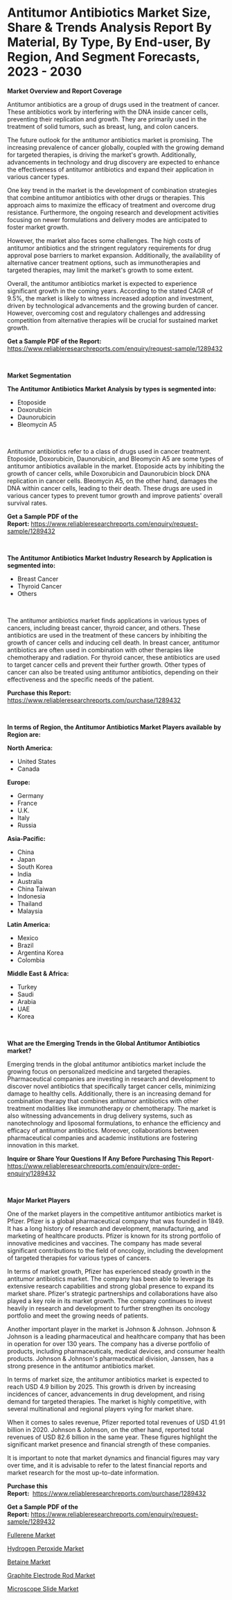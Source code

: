 <p><h1>Antitumor Antibiotics Market Size, Share & Trends Analysis Report By Material, By Type, By End-user, By Region, And Segment Forecasts, 2023 - 2030</h1></p><p><strong>Market Overview and Report Coverage</strong></p>
<p><p>Antitumor antibiotics are a group of drugs used in the treatment of cancer. These antibiotics work by interfering with the DNA inside cancer cells, preventing their replication and growth. They are primarily used in the treatment of solid tumors, such as breast, lung, and colon cancers.</p><p>The future outlook for the antitumor antibiotics market is promising. The increasing prevalence of cancer globally, coupled with the growing demand for targeted therapies, is driving the market's growth. Additionally, advancements in technology and drug discovery are expected to enhance the effectiveness of antitumor antibiotics and expand their application in various cancer types.</p><p>One key trend in the market is the development of combination strategies that combine antitumor antibiotics with other drugs or therapies. This approach aims to maximize the efficacy of treatment and overcome drug resistance. Furthermore, the ongoing research and development activities focusing on newer formulations and delivery modes are anticipated to foster market growth.</p><p>However, the market also faces some challenges. The high costs of antitumor antibiotics and the stringent regulatory requirements for drug approval pose barriers to market expansion. Additionally, the availability of alternative cancer treatment options, such as immunotherapies and targeted therapies, may limit the market's growth to some extent.</p><p>Overall, the antitumor antibiotics market is expected to experience significant growth in the coming years. According to the stated CAGR of 9.5%, the market is likely to witness increased adoption and investment, driven by technological advancements and the growing burden of cancer. However, overcoming cost and regulatory challenges and addressing competition from alternative therapies will be crucial for sustained market growth.</p></p>
<p><strong>Get a Sample PDF of the Report:</strong> <a href="https://www.reliableresearchreports.com/enquiry/request-sample/1289432">https://www.reliableresearchreports.com/enquiry/request-sample/1289432</a></p>
<p>&nbsp;</p>
<p><strong>Market Segmentation</strong></p>
<p><strong>The Antitumor Antibiotics Market Analysis by types is segmented into:</strong></p>
<p><ul><li>Etoposide</li><li>Doxorubicin</li><li>Daunorubicin</li><li>Bleomycin A5</li></ul></p>
<p>&nbsp;</p>
<p><p>Antitumor antibiotics refer to a class of drugs used in cancer treatment. Etoposide, Doxorubicin, Daunorubicin, and Bleomycin A5 are some types of antitumor antibiotics available in the market. Etoposide acts by inhibiting the growth of cancer cells, while Doxorubicin and Daunorubicin block DNA replication in cancer cells. Bleomycin A5, on the other hand, damages the DNA within cancer cells, leading to their death. These drugs are used in various cancer types to prevent tumor growth and improve patients' overall survival rates.</p></p>
<p><strong>Get a Sample PDF of the Report:</strong>&nbsp;<a href="https://www.reliableresearchreports.com/enquiry/request-sample/1289432">https://www.reliableresearchreports.com/enquiry/request-sample/1289432</a></p>
<p>&nbsp;</p>
<p><strong>The Antitumor Antibiotics Market Industry Research by Application is segmented into:</strong></p>
<p><ul><li>Breast Cancer</li><li>Thyroid Cancer</li><li>Others</li></ul></p>
<p>&nbsp;</p>
<p><p>The antitumor antibiotics market finds applications in various types of cancers, including breast cancer, thyroid cancer, and others. These antibiotics are used in the treatment of these cancers by inhibiting the growth of cancer cells and inducing cell death. In breast cancer, antitumor antibiotics are often used in combination with other therapies like chemotherapy and radiation. For thyroid cancer, these antibiotics are used to target cancer cells and prevent their further growth. Other types of cancer can also be treated using antitumor antibiotics, depending on their effectiveness and the specific needs of the patient.</p></p>
<p><strong>Purchase this Report:</strong>&nbsp; <a href="https://www.reliableresearchreports.com/purchase/1289432">https://www.reliableresearchreports.com/purchase/1289432</a></p>
<p>&nbsp;</p>
<p><strong>In terms of Region, the Antitumor Antibiotics Market Players available by Region are:</strong></p>
<p>
    <p> <strong> North America: </strong>
        <ul>
            <li>United States</li>
            <li>Canada</li>
        </ul>
        </p> 
    <p> <strong> Europe: </strong>
        <ul>
            <li>Germany</li>
            <li>France</li>
            <li>U.K.</li>
            <li>Italy</li>
            <li>Russia</li>
        </ul>
        </p> 
    <p> <strong> Asia-Pacific: </strong>
        <ul>
            <li>China</li>
            <li>Japan</li>
            <li>South Korea</li>
            <li>India</li>
            <li>Australia</li>
            <li>China Taiwan</li>
            <li>Indonesia</li>
            <li>Thailand</li>
            <li>Malaysia</li>
        </ul>
        </p> 
    <p> <strong> Latin America: </strong>
        <ul>
            <li>Mexico</li>
            <li>Brazil</li>
            <li>Argentina Korea</li>
            <li>Colombia</li>
        </ul>
        </p> 
    <p> <strong> Middle East & Africa: </strong>
        <ul>
            <li>Turkey</li>
            <li>Saudi</li>
            <li>Arabia</li>
            <li>UAE</li>
            <li>Korea</li>
        </ul>
    </p>
    </p>
<p>&nbsp;</p>
<p><strong>What are the Emerging Trends in the Global Antitumor Antibiotics market?</strong></p>
<p><p>Emerging trends in the global antitumor antibiotics market include the growing focus on personalized medicine and targeted therapies. Pharmaceutical companies are investing in research and development to discover novel antibiotics that specifically target cancer cells, minimizing damage to healthy cells. Additionally, there is an increasing demand for combination therapy that combines antitumor antibiotics with other treatment modalities like immunotherapy or chemotherapy. The market is also witnessing advancements in drug delivery systems, such as nanotechnology and liposomal formulations, to enhance the efficiency and efficacy of antitumor antibiotics. Moreover, collaborations between pharmaceutical companies and academic institutions are fostering innovation in this market.</p></p>
<p><strong>Inquire or Share Your Questions If Any Before Purchasing This Report</strong>- <a href="https://www.reliableresearchreports.com/enquiry/pre-order-enquiry/1289432">https://www.reliableresearchreports.com/enquiry/pre-order-enquiry/1289432</a></p>
<p>&nbsp;</p>
<p><strong>Major Market Players</strong></p>
<p><p>One of the market players in the competitive antitumor antibiotics market is Pfizer. Pfizer is a global pharmaceutical company that was founded in 1849. It has a long history of research and development, manufacturing, and marketing of healthcare products. Pfizer is known for its strong portfolio of innovative medicines and vaccines. The company has made several significant contributions to the field of oncology, including the development of targeted therapies for various types of cancers.</p><p>In terms of market growth, Pfizer has experienced steady growth in the antitumor antibiotics market. The company has been able to leverage its extensive research capabilities and strong global presence to expand its market share. Pfizer's strategic partnerships and collaborations have also played a key role in its market growth. The company continues to invest heavily in research and development to further strengthen its oncology portfolio and meet the growing needs of patients.</p><p>Another important player in the market is Johnson & Johnson. Johnson & Johnson is a leading pharmaceutical and healthcare company that has been in operation for over 130 years. The company has a diverse portfolio of products, including pharmaceuticals, medical devices, and consumer health products. Johnson & Johnson's pharmaceutical division, Janssen, has a strong presence in the antitumor antibiotics market.</p><p>In terms of market size, the antitumor antibiotics market is expected to reach USD 4.9 billion by 2025. This growth is driven by increasing incidences of cancer, advancements in drug development, and rising demand for targeted therapies. The market is highly competitive, with several multinational and regional players vying for market share.</p><p>When it comes to sales revenue, Pfizer reported total revenues of USD 41.91 billion in 2020. Johnson & Johnson, on the other hand, reported total revenues of USD 82.6 billion in the same year. These figures highlight the significant market presence and financial strength of these companies.</p><p>It is important to note that market dynamics and financial figures may vary over time, and it is advisable to refer to the latest financial reports and market research for the most up-to-date information.</p></p>
<p><strong>Purchase this Report:</strong>&nbsp;&nbsp;<a href="https://www.reliableresearchreports.com/purchase/1289432">https://www.reliableresearchreports.com/purchase/1289432</a></p>
<p></p>
<p><strong>Get a Sample PDF of the Report:</strong>&nbsp;<a href="https://www.reliableresearchreports.com/enquiry/request-sample/1289432">https://www.reliableresearchreports.com/enquiry/request-sample/1289432</a></p>
<p><p><a href="https://medium.com/@blow.allow.stir/fullerene-market-size-cagr-trends-2024-2030-bba13d66e6b1">Fullerene Market</a></p><p><a href="https://medium.com/@there.mix.bring/hydrogen-peroxide-market-the-key-to-successful-business-strategy-forecast-till-2030-830ebbaac0d1">Hydrogen Peroxide Market</a></p><p><a href="https://medium.com/@half.skull.am/betaine-market-share-evolution-and-market-growth-trends-2023-2030-8f3e7f081d7c">Betaine Market</a></p><p><a href="https://medium.com/@favor.case.flash/graphite-electrode-rod-market-share-evolution-and-market-growth-trends-2023-2030-1db187bd5b66">Graphite Electrode Rod Market</a></p><p><a href="https://medium.com/@read.code.store/microscope-slide-nbsp-market-focuses-on-market-share-size-and-projected-forecast-till-2030-f352052d138c">Microscope Slide Market</a></p></p>
